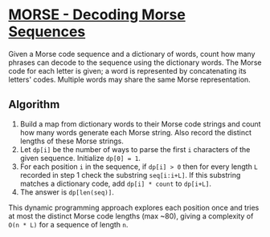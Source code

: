 # [MORSE - Decoding Morse Sequences](https://www.spoj.com/problems/MORSE/)

Given a Morse code sequence and a dictionary of words, count how many
phrases can decode to the sequence using the dictionary words. The Morse
code for each letter is given; a word is represented by concatenating its
letters' codes. Multiple words may share the same Morse representation.

## Algorithm

1. Build a map from dictionary words to their Morse code strings and count
   how many words generate each Morse string. Also record the distinct
   lengths of these Morse strings.
2. Let `dp[i]` be the number of ways to parse the first `i` characters of the
   given sequence. Initialize `dp[0] = 1`.
3. For each position `i` in the sequence, if `dp[i] > 0` then for every
   length `L` recorded in step 1 check the substring `seq[i:i+L]`. If this
   substring matches a dictionary code, add `dp[i] * count` to `dp[i+L]`.
4. The answer is `dp[len(seq)]`.

This dynamic programming approach explores each position once and tries at
most the distinct Morse code lengths (max ~80), giving a complexity of
`O(n * L)` for a sequence of length `n`.
